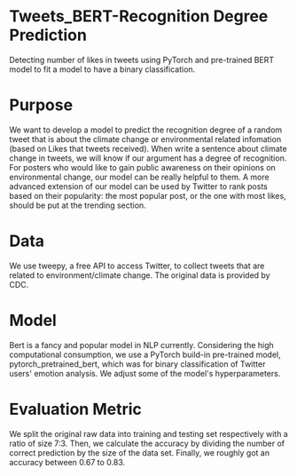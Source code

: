 # Tweets_BERT-Recognition Degree Prediction
Detecting number of likes in tweets using PyTorch and pre-trained BERT model to fit a model to have a binary classification.
# Purpose
We want to develop a model to predict the recognition degree of a random tweet that is about the climate change or environmental related  infomation (based on Likes that tweets received). When  write a sentence about climate change in tweets, we will know if our argument has a degree of recognition. For posters who would like to gain public awareness on their opinions on environmental change, our model can be really helpful to them. A more advanced extension of our model can be used by Twitter to rank posts based on their popularity: the most popular post, or the one with most likes, should be put at the trending section.

# Data
We use tweepy, a free API to access Twitter, to collect tweets that are related to environment/climate change. The original data is provided by CDC.  
# Model
Bert is a fancy and popular model in NLP currently. Considering the high computational consumption, we use a PyTorch build-in pre-trained model, pytorch_pretrained_bert, which was for binary classification of Twitter users' emotion analysis. We adjust some of the model's hyperparameters. 
# Evaluation Metric
We split the original raw data into training and testing set respectively with a ratio of size 7:3. Then, we calculate the accuracy by dividing the number of correct prediction by the size of the data set. Finally, we roughly got an accuracy between 0.67 to 0.83.
